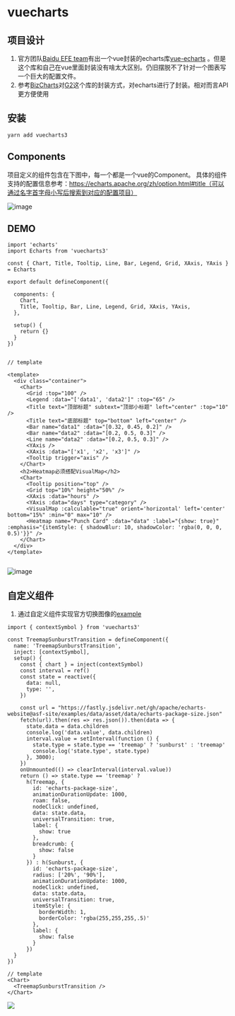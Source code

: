# vuecharts

## 项目设计
1. 官方团队[Baidu EFE team](https://github.com/ecomfe)有出一个vue封装的echarts库[vue-echarts](https://github.com/ecomfe/vue-echarts) 。但是这个库和自己在vue里面封装没有啥太大区别。仍旧摆脱不了针对一个图表写一个巨大的配置文件。
2. 参考[BizCharts](https://github.com/alibaba/BizCharts)对[G2](https://github.com/antvis/G2)这个库的封装方式，对echarts进行了封装。相对而言API更方便使用


## 安装
```
yarn add vuecharts3
```

## Components

项目定义的组件包含在下图中，每一个都是一个vue的Component。
具体的组件支持的配置信息参考：https://echarts.apache.org/zh/option.html#title（可以通过名字首字母小写后搜索到对应的配置项目）

![image](https://user-images.githubusercontent.com/1826685/175003071-61970374-aceb-4579-ac63-cb042e267c77.png)


## DEMO
```
import 'echarts'
import Echarts from 'vuecharts3'

const { Chart, Title, Tooltip, Line, Bar, Legend, Grid, XAxis, YAxis } = Echarts

export default defineComponent({

  components: {
    Chart,
    Title, Tooltip, Bar, Line, Legend, Grid, XAxis, YAxis,
  },

  setup() {
    return {}
  }
})


// template

<template>
  <div class="container">
    <Chart>
      <Grid :top="100" />
      <Legend :data="['data1', 'data2']" :top="65" />
      <Title text="顶部标题" subtext="顶部小标题" left="center" :top="10" />
      <Title text="底部标题" top="bottom" left="center" />
      <Bar name="data1" :data="[0.32, 0.45, 0.2]" />
      <Bar name="data2" :data="[0.2, 0.5, 0.3]" />
      <Line name="data2" :data="[0.2, 0.5, 0.3]" />
      <YAxis />
      <XAxis :data="['x1', 'x2', 'x3']" />
      <Tooltip trigger="axis" />
    </Chart>
    <h2>Heatmap必须搭配VisualMap</h2>
    <Chart>
      <Tooltip position="top" />
      <Grid top="10%" height="50%" />
      <XAxis :data="hours" />
      <YAxis :data="days" type="category" />
      <VisualMap :calculable="true" orient='horizontal' left='center' bottom="15%" :min="0" max="10" />
      <Heatmap name="Punch Card" :data="data" :label="{show: true}" :emphasis="{itemStyle: { shadowBlur: 10, shadowColor: 'rgba(0, 0, 0, 0.5)'}}" />
    </Chart>
  </div>
</template>


```

![image](https://user-images.githubusercontent.com/1826685/174950158-e5f8258d-b0b9-4c39-be90-7eefbb7667f0.png)


## 自定义组件

1. 通过自定义组件实现官方切换图像的[example](https://echarts.apache.org/examples/zh/editor.html?c=treemap-sunburst-transition)

```
import { contextSymbol } from 'vuecharts3'

const TreemapSunburstTransition = defineComponent({
  name: 'TreemapSunburstTransition',
  inject: [contextSymbol],
  setup() {
    const { chart } = inject(contextSymbol)
    const interval = ref()
    const state = reactive({
      data: null,
      type: '',
    })

    const url = "https://fastly.jsdelivr.net/gh/apache/echarts-website@asf-site/examples/data/asset/data/echarts-package-size.json"
    fetch(url).then(res => res.json()).then(data => {
      state.data = data.children
      console.log('data.value', data.children)
      interval.value = setInterval(function () {
        state.type = state.type == 'treemap' ? 'sunburst' : 'treemap'
        console.log('state.type', state.type)
      }, 3000);
    })
    onUnmounted(() => clearInterval(interval.value))
    return () => state.type == 'treemap' ?
      h(Treemap, {
        id: 'echarts-package-size',
        animationDurationUpdate: 1000,
        roam: false,
        nodeClick: undefined,
        data: state.data,
        universalTransition: true,
        label: {
          show: true
        },
        breadcrumb: {
          show: false
        }
      }) : h(Sunburst, {
        id: 'echarts-package-size',
        radius: ['20%', '90%'],
        animationDurationUpdate: 1000,
        nodeClick: undefined,
        data: state.data,
        universalTransition: true,
        itemStyle: {
          borderWidth: 1,
          borderColor: 'rgba(255,255,255,.5)'
        },
        label: {
          show: false
        }
      })
  }
})

// template
<Chart>
  <TreemapSunburstTransition />
</Chart>

```

![](https://fastly.jsdelivr.net/gh/apache/echarts-website@asf-site/examples/data/thumb/treemap-sunburst-transition.webp?_v_=1655181358610)


